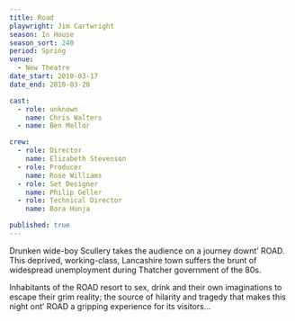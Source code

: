 ```yaml
---
title: Road
playwright: Jim Cartwright
season: In House
season_sort: 240
period: Spring
venue:
  - New Theatre
date_start: 2010-03-17
date_end: 2010-03-20

cast:
  - role: unknown
    name: Chris Walters
  - name: Ben Mellor

crew:
  - role: Director
    name: Elizabeth Stevenson
  - role: Producer
    name: Rose Williams
  - role: Set Designer
    name: Philip Geller
  - role: Technical Director
    name: Bora Hunja

published: true
---
```


Drunken wide-boy Scullery takes the audience on a journey downt’ ROAD. This deprived, working-class, Lancashire town suffers the brunt of widespread unemployment during Thatcher government of the 80s.

Inhabitants of the ROAD resort to sex, drink and their own imaginations to escape their grim reality; the source of hilarity and tragedy that makes this night ont’ ROAD a gripping experience for its visitors...
